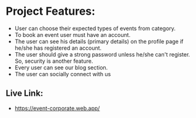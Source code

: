 # Project Features: 
- User can choose their expected types of events from category.
- To book an event user must have an account.
- The user can see his details (primary details) on the profile page if he/she has registered an account.
- The user should give a strong password unless he/she can't register. So, security is another feature.
- Every user can see our blog section.
- The user can socially connect with us
  
## Live Link:
- https://event-corporate.web.app/

